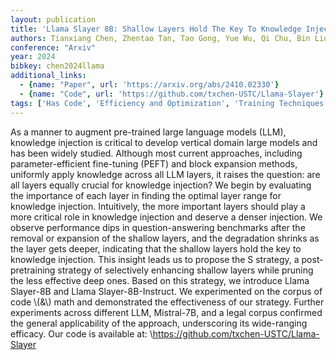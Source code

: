 ```yaml
---
layout: publication
title: 'Llama Slayer 8B: Shallow Layers Hold The Key To Knowledge Injection'
authors: Tianxiang Chen, Zhentao Tan, Tao Gong, Yue Wu, Qi Chu, Bin Liu, Jieping Ye, Nenghai Yu
conference: "Arxiv"
year: 2024
bibkey: chen2024llama
additional_links:
  - {name: "Paper", url: 'https://arxiv.org/abs/2410.02330'}
  - {name: "Code", url: 'https://github.com/txchen-USTC/Llama-Slayer'}
tags: ['Has Code', 'Efficiency and Optimization', 'Training Techniques', 'Fine-Tuning', 'Pruning', 'Pretraining Methods']
---
```

As a manner to augment pre-trained large language models (LLM), knowledge
injection is critical to develop vertical domain large models and has been
widely studied. Although most current approaches, including parameter-efficient
fine-tuning (PEFT) and block expansion methods, uniformly apply knowledge
across all LLM layers, it raises the question: are all layers equally crucial
for knowledge injection? We begin by evaluating the importance of each layer in
finding the optimal layer range for knowledge injection. Intuitively, the more
important layers should play a more critical role in knowledge injection and
deserve a denser injection. We observe performance dips in question-answering
benchmarks after the removal or expansion of the shallow layers, and the
degradation shrinks as the layer gets deeper, indicating that the shallow
layers hold the key to knowledge injection. This insight leads us to propose
the S strategy, a post-pretraining strategy of selectively enhancing shallow
layers while pruning the less effective deep ones. Based on this strategy, we
introduce Llama Slayer-8B and Llama Slayer-8B-Instruct. We experimented on the
corpus of code \\(\&\\) math and demonstrated the effectiveness of our strategy.
Further experiments across different LLM, Mistral-7B, and a legal corpus
confirmed the general applicability of the approach, underscoring its
wide-ranging efficacy. Our code is available at:
\https://github.com/txchen-USTC/Llama-Slayer
